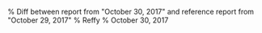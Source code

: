 % Diff between report from "October 30, 2017" and reference report from "October 29, 2017"
% Reffy
% October 30, 2017

